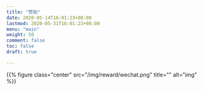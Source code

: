 ```yaml
---
title: "赞助"
date: 2020-05-14T16:01:23+08:00
lastmod: 2020-05-31T16:01:23+08:00
menu: "main"
weight: 50
comment: false
toc: false
draft: true

---
```





{{% figure class="center" src="/img/reward/wechat.png" title="" alt="img" %}}
